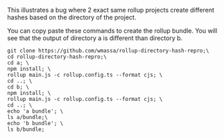 This illustrates a bug where 2 exact same rollup projects create different hashes based on the directory of the project.

You can copy paste these commands to create the rollup bundle. You will see that
the output of directory a is different than directory b.

```
git clone https://github.com/wmassa/rollup-directory-hash-repro;\
cd rollup-directory-hash-repro;\
cd a; \
npm install; \
rollup main.js -c rollup.config.ts --format cjs; \
cd ..; \
cd b; \
npm install; \
rollup main.js -c rollup.config.ts --format cjs; \
cd ..; \
echo 'a bundle'; \
ls a/bundle;\
echo 'b bundle'; \
ls b/bundle;
```
